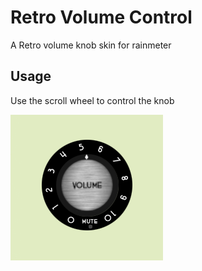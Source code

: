 # Retro Volume Control

A Retro volume knob skin for rainmeter

## Usage

Use the scroll wheel to control the knob

![alt-text](docs/RetroVolumeControl.png)
